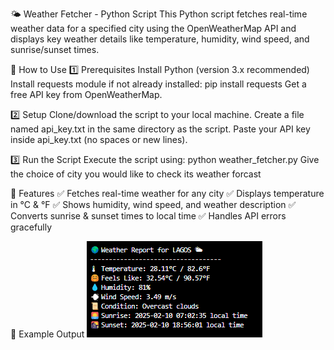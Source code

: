 🌤 Weather Fetcher - Python Script
This Python script fetches real-time weather data for a specified city using the OpenWeatherMap API and displays key weather details like temperature, humidity, wind speed, and sunrise/sunset times.

🚀 How to Use
1️⃣ Prerequisites
Install Python (version 3.x recommended)
Install requests module if not already installed: pip install requests
Get a free API key from OpenWeatherMap.

2️⃣ Setup
Clone/download the script to your local machine.
Create a file named api_key.txt in the same directory as the script.
Paste your API key inside api_key.txt (no spaces or new lines).

3️⃣ Run the Script
Execute the script using: python weather_fetcher.py
Give the choice of city you would like to check its weather forcast

📜 Features
✅ Fetches real-time weather for any city
✅ Displays temperature in °C & °F
✅ Shows humidity, wind speed, and weather description
✅ Converts sunrise & sunset times to local time
✅ Handles API errors gracefully

📌 Example Output
![Output image](image.png)

